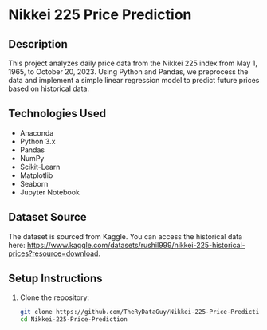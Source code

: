 # Nikkei 225 Price Prediction

## Description
This project analyzes daily price data from the Nikkei 225 index from May 1, 1965, to October 20, 2023. Using Python and Pandas, we preprocess the data and implement a simple linear regression model to predict future prices based on historical data.

## Technologies Used
- Anaconda
- Python 3.x
- Pandas
- NumPy
- Scikit-Learn
- Matplotlib
- Seaborn
- Jupyter Notebook

## Dataset Source
The dataset is sourced from Kaggle. You can access the historical data here: https://www.kaggle.com/datasets/rushil999/nikkei-225-historical-prices?resource=download.

## Setup Instructions
1. Clone the repository:
   ```bash
   git clone https://github.com/TheRyDataGuy/Nikkei-225-Price-Prediction.git
   cd Nikkei-225-Price-Prediction

